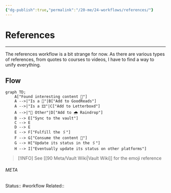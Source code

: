 ```yaml
---
{"dg-publish":true,"permalink":"/20-me/24-workflows/references/"}
---
```


# References
---
The references workflow is a bit strange for now. As there are various types of references, from quotes to courses to videos, I have to find a way to unify everything.

## Flow
```mermaid
graph TD;
	A["Found interesting content 📄"]
	A -->|"Is a 📗"|B["Add to GoodReads"]
	A -->|"Is a 🎞️"|C["Add to Letterboxd"]
	A -->|"📄 Other"|D["Add to 🌧️ Raindrop"]
	B --> E["Sync to the vault"]
	C --> E
	D --> E
	E --> F["Fulfill the 🖇️"]
	F --> G["Consume the content 📄"]
	G --> H["Update its status in the 🖇️"]
	H --> I["Eventually update its status on other platforms"]
```

> [!INFO]
> See [[90 Meta/Vault Wiki\|Vault Wiki]] for the emoji reference



###### META
Status:: #workflow
Related:: 

